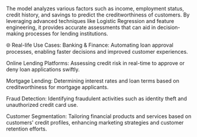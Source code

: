 The model analyzes various factors such as income, employment status, credit history, and savings to predict the creditworthiness of customers. By leveraging advanced techniques like Logistic Regression and feature engineering, it provides accurate assessments that can aid in decision-making processes for lending institutions.

🌐 Real-life Use Cases:
Banking & Finance: Automating loan approval processes, enabling faster decisions and improved customer experiences.

Online Lending Platforms: Assessing credit risk in real-time to approve or deny loan applications swiftly.

Mortgage Lending: Determining interest rates and loan terms based on creditworthiness for mortgage applicants.

Fraud Detection: Identifying fraudulent activities such as identity theft and unauthorized credit card use.

Customer Segmentation: Tailoring financial products and services based on customers' credit profiles, enhancing marketing strategies and customer retention efforts.
